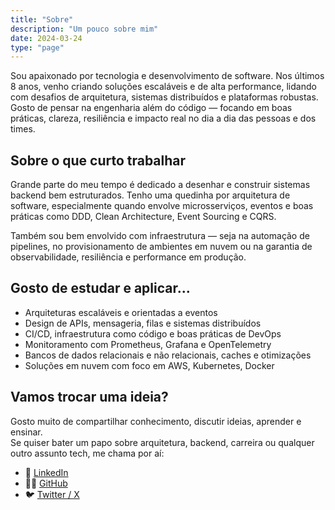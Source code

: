 ```yaml
---
title: "Sobre"
description: "Um pouco sobre mim"
date: 2024-03-24
type: "page"
---
```


Sou apaixonado por tecnologia e desenvolvimento de software. Nos últimos 8 anos, venho criando soluções escaláveis e de alta performance, lidando com desafios de arquitetura, sistemas distribuídos e plataformas robustas. Gosto de pensar na engenharia além do código — focando em boas práticas, clareza, resiliência e impacto real no dia a dia das pessoas e dos times.

## Sobre o que curto trabalhar

Grande parte do meu tempo é dedicado a desenhar e construir sistemas backend bem estruturados. Tenho uma quedinha por arquitetura de software, especialmente quando envolve microsserviços, eventos e boas práticas como DDD, Clean Architecture, Event Sourcing e CQRS.

Também sou bem envolvido com infraestrutura — seja na automação de pipelines, no provisionamento de ambientes em nuvem ou na garantia de observabilidade, resiliência e performance em produção.

## Gosto de estudar e aplicar...

- Arquiteturas escaláveis e orientadas a eventos  
- Design de APIs, mensageria, filas e sistemas distribuídos  
- CI/CD, infraestrutura como código e boas práticas de DevOps  
- Monitoramento com Prometheus, Grafana e OpenTelemetry  
- Bancos de dados relacionais e não relacionais, caches e otimizações  
- Soluções em nuvem com foco em AWS, Kubernetes, Docker  

## Vamos trocar uma ideia?

Gosto muito de compartilhar conhecimento, discutir ideias, aprender e ensinar.  
Se quiser bater um papo sobre arquitetura, backend, carreira ou qualquer outro assunto tech, me chama por aí:

- 💼 [LinkedIn](https://linkedin.com/in/geovanecavalcante)  
- 👨‍💻 [GitHub](https://github.com/GeovaneCavalcante)  
- 🐦 [Twitter / X](https://twitter.com/geovane_dev)
